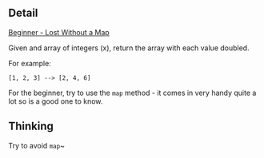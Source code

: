 ## Detail

[Beginner - Lost Without a Map](https://www.codewars.com/kata/beginner-lost-without-a-map/train/haskell)

Given and array of integers (x), return the array with each value doubled.

For example:

`[1, 2, 3] --> [2, 4, 6]`

For the beginner, try to use the `map` method - it comes in very handy quite a lot so is a good one to know.

## Thinking

Try to avoid `map`~
